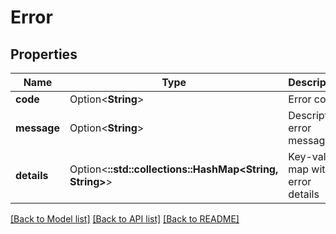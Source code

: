 # Error

## Properties

Name | Type | Description | Notes
------------ | ------------- | ------------- | -------------
**code** | Option<**String**> | Error code | [optional]
**message** | Option<**String**> | Descriptive error message | [optional]
**details** | Option<**::std::collections::HashMap<String, String>**> | Key-value map with error details | [optional]

[[Back to Model list]](../README.md#documentation-for-models) [[Back to API list]](../README.md#documentation-for-api-endpoints) [[Back to README]](../README.md)


